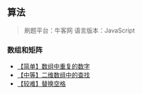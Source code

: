 <!--
 * @Description: 
 * @Version: Beta1.0
 * @Author: 【B站&公众号】Rong姐姐好可爱
 * @Date: 2021-04-27 08:39:46
 * @LastEditors: 【B站&公众号】Rong姐姐好可爱
 * @LastEditTime: 2021-04-27 10:09:28
-->


## 算法

> 刷题平台：牛客网
> 语言版本：JavaScript

### 数组和矩阵

 - [【简单】数组中重复的数字](./数组和矩阵/duplicate.js)
 - [【中等】二维数组中的查找](./数组和矩阵/Find.js)
 - [【较难】替换空格](./数组和矩阵/replaceSpace.js)